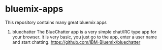 bluemix-apps
============

This repository contains many great bluemix apps


1. bluechatter 
The BlueChatter app is a very simple chat/IRC type app for your browser. It is very basic, you just go to the app, enter a user name and start chatting.
https://github.com/IBM-Bluemix/bluechatter

